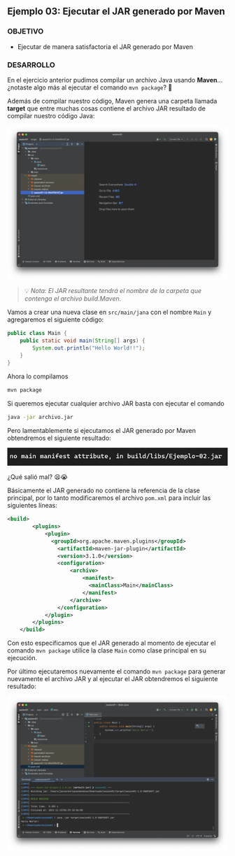 ## Ejemplo 03: Ejecutar el JAR generado por Maven

### OBJETIVO

- Ejecutar de manera satisfactoria el JAR generado por Maven

### DESARROLLO

En el ejercicio anterior pudimos compilar un archivo Java usando **Maven**... ¿notaste algo más al ejecutar el comando `mvn package`? 🤔

Además de compilar nuestro código, Maven genera una carpeta llamada **target** que entre muchas cosas contiene el archivo JAR resultado de compilar nuestro código Java:

![](img/01.png)

> 💡 *Nota: El JAR resultante tendrá el nombre de la carpeta que contenga el archivo build.Maven.*

Vamos a crear una nueva clase en `src/main/jana` con el nombre `Main` y agregaremos el siguiente código:

```java
public class Main {
    public static void main(String[] args) {
        System.out.println("Hello World!!");
    }
}
```

Ahora lo compilamos 

```bash
mvn package
```

Si queremos ejecutar cualquier archivo JAR basta con ejecutar el comando 

```bash
java -jar archivo.jar
```

Pero lamentablemente si ejecutamos el JAR generado por Maven obtendremos el siguiente resultado:

![](img/ejercicio-03-error.png)

¿Qué salió mal? 😫😭

Básicamente el JAR generado no contiene la referencia de la clase principal, por lo tanto modificaremos el archivo `pom.xml` para incluir las siguientes líneas:

```xml
<build>
        <plugins>
            <plugin>
              <groupId>org.apache.maven.plugins</groupId>
                <artifactId>maven-jar-plugin</artifactId>
                <version>3.1.0</version>
                <configuration>
                    <archive>
                        <manifest>
                          <mainClass>Main</mainClass>
                        </manifest>
                    </archive>
                </configuration>
            </plugin>
        </plugins>
    </build>
```

Con esto especificamos que el JAR generado al momento de ejecutar el comando `mvn package` utilice la clase `Main` como clase principal en su ejecución.

Por último ejecutaremos nuevamente el comando `mvn package` para generar nuevamente el archivo JAR y al ejecutar el JAR obtendremos el siguiente resultado:

![](img/02.png)